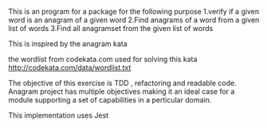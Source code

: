 This is an program for a package for the following purpose
1.verify if a given word is an anagram of a given word
2.Find anagrams of a word from a given list of words 
3.Find all anagramset from the given list of words

This is inspired by the anagram kata 

the wordlist from codekata.com used for solving this kata 
http://codekata.com/data/wordlist.txt

The objective of this exercise is TDD , refactoring and readable code.  
Anagram project has multiple objectives making it an ideal case for a module 
supporting a set of capabilities in a perticular domain. 

This implementation uses Jest 
